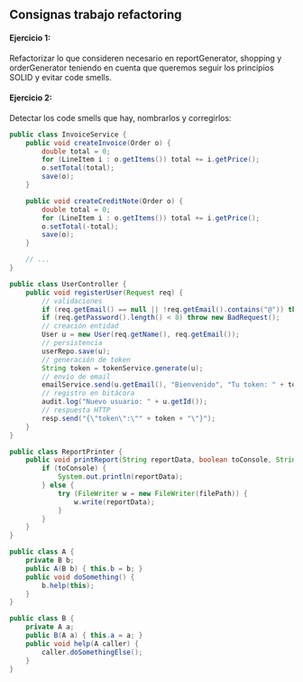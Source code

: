 ## Consignas trabajo refactoring

#### Ejercicio 1:
Refactorizar lo que consideren necesario en reportGenerator, shopping y orderGenerator teniendo en cuenta que queremos seguir los principios SOLID y evitar code smells.

#### Ejercicio 2:
Detectar los code smells que hay, nombrarlos y corregirlos:

```java
public class InvoiceService {
    public void createInvoice(Order o) {
        double total = 0;
        for (LineItem i : o.getItems()) total += i.getPrice();
        o.setTotal(total);
        save(o);
    }

    public void createCreditNote(Order o) {
        double total = 0;
        for (LineItem i : o.getItems()) total += i.getPrice();
        o.setTotal(-total);
        save(o);
    }

    // ...
}
```

```java
public class UserController {
    public void registerUser(Request req) {
        // validaciones
        if (req.getEmail() == null || !req.getEmail().contains("@")) throw new BadRequest();
        if (req.getPassword().length() < 8) throw new BadRequest();
        // creación entidad
        User u = new User(req.getName(), req.getEmail());
        // persistencia
        userRepo.save(u);
        // generación de token
        String token = tokenService.generate(u);
        // envío de email
        emailService.send(u.getEmail(), "Bienvenido", "Tu token: " + token);
        // registro en bitácora
        audit.log("Nuevo usuario: " + u.getId());
        // respuesta HTTP
        resp.send("{\"token\":\"" + token + "\"}");
    }
}
```

```java
public class ReportPrinter {
    public void printReport(String reportData, boolean toConsole, String filePath) {
        if (toConsole) {
            System.out.println(reportData);
        } else {
            try (FileWriter w = new FileWriter(filePath)) {
                w.write(reportData);
            }
        }
    }
}
```

```java
public class A {
    private B b;
    public A(B b) { this.b = b; }
    public void doSomething() {
        b.help(this);
    }
}

public class B {
    private A a;
    public B(A a) { this.a = a; }
    public void help(A caller) {
        caller.doSomethingElse();
    }
}
```